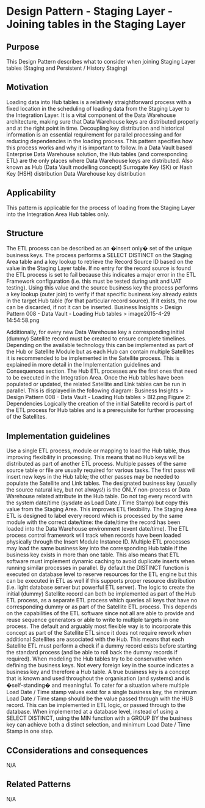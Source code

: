 # Design Pattern - Staging Layer - Joining tables in the Staging Layer

## Purpose
This Design Pattern describes what to consider when joining Staging Layer tables (Staging and Persistent / History Staging)

## Motivation
Loading data into Hub tables is a relatively straightforward process with a fixed location in the scheduling of loading data from the Staging Layer to the Integration Layer. It is a vital component of the Data Warehouse architecture, making sure that Data Warehouse keys are distributed properly and at the right point in time. Decoupling key distribution and historical information is an essential requirement for parallel processing and for reducing dependencies in the loading process. This pattern specifies how this process works and why it is important to follow. In a Data Vault based Enterprise Data Warehouse solution, the Hub tables (and corresponding ETL) are the only places where Data Warehouse keys are distributed.
Also known as
Hub (Data Vault modelling concept)
Surrogate Key (SK) or Hash Key (HSH) distribution
Data Warehouse key distribution

## Applicability
This pattern is applicable for the process of loading from the Staging Layer into the Integration Area Hub tables only.

## Structure
The ETL process can be described as an �insert only� set of the unique business keys. The process performs a SELECT DISTINCT on the Staging Area table and a key lookup to retrieve the Record Source ID based on the value in the Staging Layer table.  If no entry for the record source is found the ETL process is set to fail because this indicates a major error in the ETL Framework configuration (i.e. this must be tested during unit and UAT testing).
Using this value and the source business key the process performs a key lookup (outer join) to verify if that specific business key already exists in the target Hub table (for that particular record source). If it exists, the row can be discarded, if not it can be inserted.
Business Insights > Design Pattern 008 - Data Vault - Loading Hub tables > image2015-4-29 14:54:58.png

Additionally, for every new Data Warehouse key a corresponding initial (dummy) Satellite record must be created to ensure complete timelines. Depending on the available technology this can be implemented as part of the Hub or Satellite Module but as each Hub can contain multiple Satellites it is recommended to be implemented in the Satellite process. This is explained in more detail in the Implementation guidelines and Consequences section.
The Hub ETL processes are the first ones that need to be executed in the Integration Area. Once the Hub tables have been populated or updated, the related Satellite and Link tables can be run in parallel. This is displayed in the following diagram:
 Business Insights > Design Pattern 008 - Data Vault - Loading Hub tables > BI2.png
Figure 2: Dependencies
Logically the creation of the initial Satellite record is part of the ETL process for Hub tables and is a prerequisite for further processing of the Satellites.

## Implementation guidelines
Use a single ETL process, module or mapping to load the Hub table, thus improving flexibility in processing. This means that no Hub keys will be distributed as part of another ETL process.
Multiple passes of the same source table or file are usually required for various tasks. The first pass will insert new keys in the Hub table; the other passes may be needed to populate the Satellite and Link tables.
The designated business key (usually the source natural key, but not always!) is the ONLY non-process or Data Warehouse related attribute in the Hub table.
Do not tag every record with the system date/time (sysdate as Load Date / Time Stamp) but copy this value from the Staging Area. This improves ETL flexibility. The Staging Area ETL is designed to label every record which is processed by the same module with the correct date/time: the date/time the record has been loaded into the Data Warehouse environment (event date/time). The ETL process control framework will track when records have been loaded physically through the Insert Module Instance ID.
Multiple ETL processes may load the same business key into the corresponding Hub table if the business key exists in more than one table. This also means that ETL software must implement dynamic caching to avoid duplicate inserts when running similar processes in parallel.
By default the DISTINCT function is executed on database level to reserve resources for the ETL engine but this can be executed in ETL as well if this supports proper resource distribution (i.e. light database server but powerful ETL server).
The logic to create the initial (dummy) Satellite record can both be implemented as part of the Hub ETL process, as a separate ETL process which queries all keys that have no corresponding dummy or as part of the Satellite ETL process. This depends on the capabilities of the ETL software since not all are able to provide and reuse sequence generators or able to write to multiple targets in one process. The default and arguably most flexible way is to incorporate this concept as part of the Satellite ETL since it does not require rework when additional Satellites are associated with the Hub. This means that each Satellite ETL must perform a check if a dummy record exists before starting the standard process (and be able to roll back the dummy records if required).
When modeling the Hub tables try to be conservative when defining the business keys. Not every foreign key in the source indicates a business key and therefore a Hub table. A true business key is a concept that is known and used throughout the organisation (and systems) and is �self-standing� and meaningful.
To cater for a situation where multiple Load Date / Time stamp values exist for a single business key, the minimum Load Date / Time stamp should be the value passed through with the HUB record. This can be implemented in ETL logic, or passed through to the database.  When implemented at a database level, instead of using a SELECT DISTINCT, using the MIN function with a GROUP BY the business key can achieve both a distinct selection, and minimum Load Date / Time Stamp in one step.

## CConsiderations and consequences
N/A

## Related Patterns
N/A
